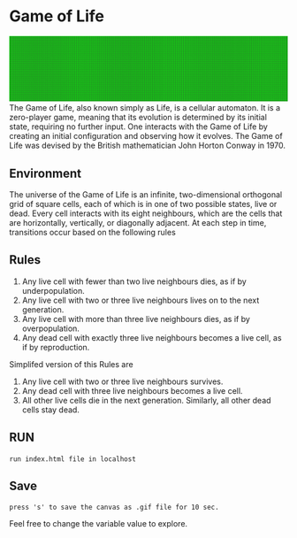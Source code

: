 # Game of Life


<img src= "GameofLife2.gif" />

</br>
The Game of Life, also known simply as Life, is a cellular automaton. It is a zero-player game, meaning that its evolution is determined by its initial state, requiring no further input. One interacts with the Game of Life by creating an initial configuration and observing how it evolves. The Game of Life was devised by the British mathematician John Horton Conway in 1970.


## Environment 

The universe of the Game of Life is an infinite, two-dimensional orthogonal grid of square cells, each of which is in one of two possible states, live or dead. Every cell interacts with its eight neighbours, which are the cells that are horizontally, vertically, or diagonally adjacent. At each step in time, transitions occur based on the following rules

## Rules 

1. Any live cell with fewer than two live neighbours dies, as if by underpopulation.
1. Any live cell with two or three live neighbours lives on to the next generation.
1. Any live cell with more than three live neighbours dies, as if by overpopulation.
1. Any dead cell with exactly three live neighbours becomes a live cell, as if by reproduction.
  
Simplifed version of this Rules are
  
1. Any live cell with two or three live neighbours survives.
1. Any dead cell with three live neighbours becomes a live cell.
1. All other live cells die in the next generation. Similarly, all other dead cells stay dead.

## RUN 

    run index.html file in localhost
    
## Save 

    press 's' to save the canvas as .gif file for 10 sec.
    
Feel free to change the variable value to explore.
